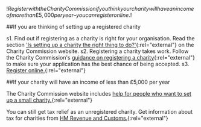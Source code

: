 $!Register with the Charity Commission if you think your charity will have an income of more than £5,000 per year – you can register online.$!

##If you are thinking of setting up a registered charity

s1. Find out if registering as a charity is right for your organisation. Read the section ['Is setting up a charity the right thing to do?'](http://www.charitycommission.gov.uk/Start_up_a_charity/Set_up/default.aspx "Charity Commission:  Is setting up a charity the right thing to do?"){:rel="external"} on the Charity Commission website.
s2. Registering a charity takes work. Follow the Charity Commission's [guidance on registering a charity](http://www.charitycommission.gov.uk/Publications/cc21.aspx "Charity Commission: Guidance on registering a charity"){:rel="external"} to make sure your application has the best chance of being accepted.
s3. [Register online.](http://www.charitycommission.gov.uk/Start_up_a_charity/Register_a_new_charity/default.aspx "Charity Commission: Apply to register a new charity"){:rel="external"}


##If your charity will have an income of less than £5,000 per year

The Charity Commission website includes [help for people who want to set up a small charity.](http://www.charitycommission.gov.uk/Start_up_a_charity/Do_I_need_to_register/Resources_for_very_small_charities.aspx "Charity Commission: Resources for charities with an income under £5000"){:rel="external"}

You can still get tax relief as an unregistered charity. Get information about tax for charities from [HM Revenue and Customs.](http://www.hmrc.gov.uk/charities/tax/ "Tax guidance for charities"){:rel="external"}
